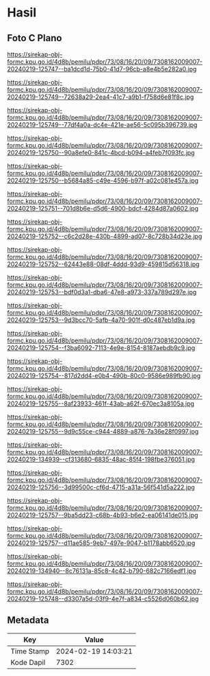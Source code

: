 # Hasil

## Foto C Plano

https://sirekap-obj-formc.kpu.go.id/4d8b/pemilu/pdpr/73/08/16/20/09/7308162009007-20240219-125747--ba1dcd1d-75b0-41d7-96cb-a8e4b5e282a0.jpg

https://sirekap-obj-formc.kpu.go.id/4d8b/pemilu/pdpr/73/08/16/20/09/7308162009007-20240219-125749--72638a29-2ea4-41c7-a9b1-f758d6e81f8c.jpg

https://sirekap-obj-formc.kpu.go.id/4d8b/pemilu/pdpr/73/08/16/20/09/7308162009007-20240219-125749--77df4a0a-dc4e-421e-ae56-5c095b396739.jpg

https://sirekap-obj-formc.kpu.go.id/4d8b/pemilu/pdpr/73/08/16/20/09/7308162009007-20240219-125750--90a8efe0-841c-4bcd-b094-a4feb7f093fc.jpg

https://sirekap-obj-formc.kpu.go.id/4d8b/pemilu/pdpr/73/08/16/20/09/7308162009007-20240219-125750--b5684a85-c49e-4596-b97f-a02c081e457a.jpg

https://sirekap-obj-formc.kpu.go.id/4d8b/pemilu/pdpr/73/08/16/20/09/7308162009007-20240219-125751--701d8b6e-d5d6-4900-bdcf-4284d87a0602.jpg

https://sirekap-obj-formc.kpu.go.id/4d8b/pemilu/pdpr/73/08/16/20/09/7308162009007-20240219-125752--c6c2d28e-430b-4899-ad07-8c728b34d23e.jpg

https://sirekap-obj-formc.kpu.go.id/4d8b/pemilu/pdpr/73/08/16/20/09/7308162009007-20240219-125752--62443e88-08df-4ddd-93d9-459815d56318.jpg

https://sirekap-obj-formc.kpu.go.id/4d8b/pemilu/pdpr/73/08/16/20/09/7308162009007-20240219-125753--bdf0d3a1-dba6-47e8-a973-337a789d297e.jpg

https://sirekap-obj-formc.kpu.go.id/4d8b/pemilu/pdpr/73/08/16/20/09/7308162009007-20240219-125753--9d3bcc70-5afb-4a70-901f-d0c487eb1d9a.jpg

https://sirekap-obj-formc.kpu.go.id/4d8b/pemilu/pdpr/73/08/16/20/09/7308162009007-20240219-125754--f3ba6092-7113-4e9e-8154-8187aebdb9c9.jpg

https://sirekap-obj-formc.kpu.go.id/4d8b/pemilu/pdpr/73/08/16/20/09/7308162009007-20240219-125754--817d2dd4-e0b4-490b-80c0-9586e989fb90.jpg

https://sirekap-obj-formc.kpu.go.id/4d8b/pemilu/pdpr/73/08/16/20/09/7308162009007-20240219-125755--8af23933-461f-43ab-a62f-670ec3a8105a.jpg

https://sirekap-obj-formc.kpu.go.id/4d8b/pemilu/pdpr/73/08/16/20/09/7308162009007-20240219-125755--9d9c55ce-c944-4889-a876-7a36e28f0997.jpg

https://sirekap-obj-formc.kpu.go.id/4d8b/pemilu/pdpr/73/08/16/20/09/7308162009007-20240219-134939--cf313680-6835-48ac-85f4-198fbe376051.jpg

https://sirekap-obj-formc.kpu.go.id/4d8b/pemilu/pdpr/73/08/16/20/09/7308162009007-20240219-125756--3d99500c-cf6d-4715-a31a-56f541d5a222.jpg

https://sirekap-obj-formc.kpu.go.id/4d8b/pemilu/pdpr/73/08/16/20/09/7308162009007-20240219-125757--9ba5dd23-c68b-4b93-b6e2-ea06141de015.jpg

https://sirekap-obj-formc.kpu.go.id/4d8b/pemilu/pdpr/73/08/16/20/09/7308162009007-20240219-125757--d11ae585-9eb7-497e-9047-b1178abb6520.jpg

https://sirekap-obj-formc.kpu.go.id/4d8b/pemilu/pdpr/73/08/16/20/09/7308162009007-20240219-134940--8c76131a-85c8-4c42-b790-682c7166edf1.jpg

https://sirekap-obj-formc.kpu.go.id/4d8b/pemilu/pdpr/73/08/16/20/09/7308162009007-20240219-125748--d3307a5d-03f9-4e7f-a834-c5526d060b62.jpg


## Metadata

| Key        | Value               |
| ---------- | ------------------- |
| Time Stamp | 2024-02-19 14:03:21 |
| Kode Dapil | 7302                |



